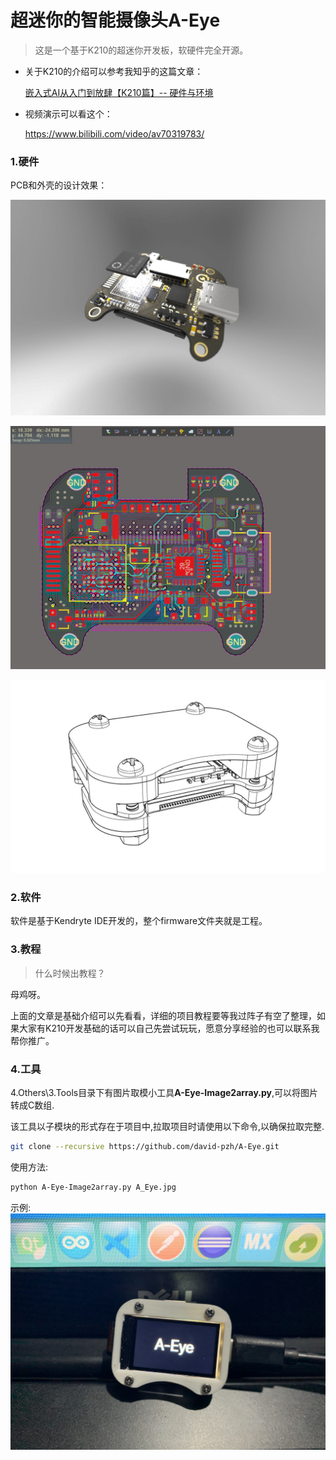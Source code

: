 # 超迷你的智能摄像头A-Eye
> 这是一个基于K210的超迷你开发板，软硬件完全开源。

* 关于K210的介绍可以参考我知乎的这篇文章：

  [嵌入式AI从入门到放肆【K210篇】-- 硬件与环境](https://zhuanlan.zhihu.com/p/81969854)

* 视频演示可以看这个：

  https://www.bilibili.com/video/av70319783/



### 1.硬件

PCB和外壳的设计效果：

![](3.Images/1.jpg)

![](3.Images/2.jpg)

![](3.Images/3.jpg)

### 2.软件

软件是基于Kendryte IDE开发的，整个firmware文件夹就是工程。



### 3.教程

> 什么时候出教程？

母鸡呀。

上面的文章是基础介绍可以先看看，详细的项目教程要等我过阵子有空了整理，如果大家有K210开发基础的话可以自己先尝试玩玩，愿意分享经验的也可以联系我帮你推广。


### 4.工具

4.Others\3.Tools目录下有图片取模小工具**A-Eye-Image2array.py**,可以将图片转成C数组.

该工具以子模块的形式存在于项目中,拉取项目时请使用以下命令,以确保拉取完整.
```bash
git clone --recursive https://github.com/david-pzh/A-Eye.git
```

使用方法:
```bash
python A-Eye-Image2array.py A_Eye.jpg
```

示例:
![A-Eye](https://github.com/imliubo/A-Eye-Image2array-tool/blob/master/example/A-Eye_example.jpg)
